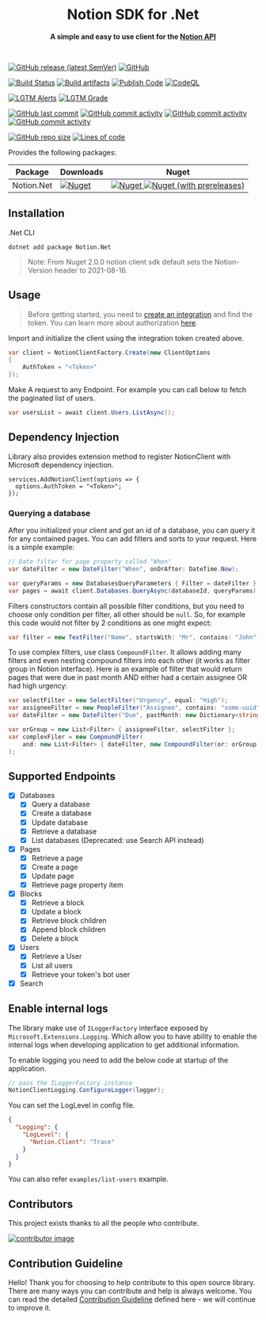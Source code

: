 <div align="center">
	<h1>Notion SDK for .Net</h1>
	<p>
		<b>A simple and easy to use client for the <a href="https://developers.notion.com">Notion API</a></b>
	</p>
	<br>
</div>

[![GitHub release (latest SemVer)](https://img.shields.io/github/v/release/notion-dotnet/notion-sdk-net)]()
[![GitHub](https://img.shields.io/github/license/notion-dotnet/notion-sdk-net)]()

[![Build Status](https://github.com/notion-dotnet/notion-sdk-net/actions/workflows/ci-build.yml/badge.svg)](https://github.com/notion-dotnet/notion-sdk-net/actions/workflows/ci-build.yml)
[![Build artifacts](https://github.com/notion-dotnet/notion-sdk-net/actions/workflows/build-artifacts-code.yml/badge.svg)](https://github.com/notion-dotnet/notion-sdk-net/actions/workflows/build-artifacts-code.yml)
[![Publish Code](https://github.com/notion-dotnet/notion-sdk-net/actions/workflows/publish-code.yml/badge.svg)](https://github.com/notion-dotnet/notion-sdk-net/actions/workflows/publish-code.yml)
[![CodeQL](https://github.com/notion-dotnet/notion-sdk-net/actions/workflows/codeql-analysis.yml/badge.svg)](https://github.com/notion-dotnet/notion-sdk-net/actions/workflows/codeql-analysis.yml)

[![LGTM Alerts](https://img.shields.io/lgtm/alerts/github/notion-dotnet/notion-sdk-net)](https://lgtm.com/projects/g/notion-dotnet/notion-sdk-net/alerts/?mode=list)
[![LGTM Grade](https://img.shields.io/lgtm/grade/csharp/github/notion-dotnet/notion-sdk-net)](https://lgtm.com/projects/g/notion-dotnet/notion-sdk-net/alerts/?mode=list)

[![GitHub last commit](https://img.shields.io/github/last-commit/notion-dotnet/notion-sdk-net)]()
[![GitHub commit activity](https://img.shields.io/github/commit-activity/w/notion-dotnet/notion-sdk-net)]()
[![GitHub commit activity](https://img.shields.io/github/commit-activity/m/notion-dotnet/notion-sdk-net)]()
[![GitHub commit activity](https://img.shields.io/github/commit-activity/y/notion-dotnet/notion-sdk-net)]()

[![GitHub repo size](https://img.shields.io/github/repo-size/notion-dotnet/notion-sdk-net)]()
[![Lines of code](https://img.shields.io/tokei/lines/github/notion-dotnet/notion-sdk-net)]()

Provides the following packages:

| Package | Downloads | Nuget |
|---|---|---|
| Notion.Net | [![Nuget](https://img.shields.io/nuget/dt/Notion.Net?color=success)](https://www.nuget.org/packages/Notion.Net) | [![Nuget](https://img.shields.io/nuget/v/Notion.Net) ![Nuget (with prereleases)](https://img.shields.io/nuget/vpre/Notion.Net)](https://www.nuget.org/packages/Notion.Net) |



## Installation

.Net CLI

```
dotnet add package Notion.Net
```

> Note: From Nuget 2.0.0 notion client sdk default sets the Notion-Version header to 2021-08-16.



## Usage

> Before getting started, you need to [create an integration](https://www.notion.com/my-integrations) and find the token. You can learn more about authorization [here](https://developers.notion.com/docs/authorization).

Import and initialize the client using the integration token created above.

```csharp
var client = NotionClientFactory.Create(new ClientOptions
{
    AuthToken = "<Token>"
});
```

Make A request to any Endpoint. For example you can call below to fetch the paginated list of users.

```csharp
var usersList = await client.Users.ListAsync();
```

## Dependency Injection

Library also provides extension method to register NotionClient with Microsoft dependency injection.

```
services.AddNotionClient(options => {
  options.AuthToken = "<Token>";
});
```

### Querying a database

After you initialized your client and got an id of a database, you can query it for any contained pages. You can add filters and sorts to your request. Here is a simple example:

```C#
// Date filter for page property called "When"
var dateFilter = new DateFilter("When", onOrAfter: DateTime.Now);

var queryParams = new DatabasesQueryParameters { Filter = dateFilter };
var pages = await client.Databases.QueryAsync(databaseId, queryParams);
```

Filters constructors contain all possible filter conditions, but you need to choose only condition per filter, all other should be `null`. So, for example this code would not filter by 2 conditions as one might expect:

```C#
var filter = new TextFilter("Name", startsWith: "Mr", contains: "John"); // WRONG FILTER USAGE

```

To use complex filters, use class `CompoundFilter`. It allows adding many filters and even nesting compound filters into each other (it works as filter group in Notion interface). Here is an example of filter that would return pages that were due in past month AND either had a certain assignee OR had high urgency:

```C#
var selectFilter = new SelectFilter("Urgency", equal: "High");
var assigneeFilter = new PeopleFilter("Assignee", contains: "some-uuid");
var dateFilter = new DateFilter("Due", pastMonth: new Dictionary<string, object>());

var orGroup = new List<Filter> { assigneeFilter, selectFilter };
var complexFiler = new CompoundFilter(
    and: new List<Filter> { dateFilter, new CompoundFilter(or: orGroup) }
);
```

## Supported Endpoints

- [x] Databases
  - [x] Query a database
  - [x] Create a database
  - [x] Update database
  - [x] Retrieve a database
  - [x] List databases  (Deprecated: use Search API instead)
- [x] Pages
  - [x] Retrieve a page
  - [x] Create a page
  - [x] Update page
  - [x] Retrieve page property item
- [x] Blocks
  - [x] Retrieve a block
  - [x] Update a block
  - [x] Retrieve block children
  - [x] Append block children
  - [x] Delete a block
- [x] Users
  - [x] Retrieve a User
  - [x] List all users
  - [x] Retrieve your token's bot user
- [x] Search

## Enable internal logs
The library make use of `ILoggerFactory` interface exposed by `Microsoft.Extensions.Logging`. Which allow you to have ability to enable the internal logs when developing application to get additional information.

To enable logging you need to add the below code at startup of the application.

```csharp
// pass the ILoggerFactory instance
NotionClientLogging.ConfigureLogger(logger);

```

You can set the LogLevel in config file.
```json
{
  "Logging": {
    "LogLevel": {
      "Notion.Client": "Trace"
    }
  }
}
```

You can also refer `examples/list-users` example.

## Contributors
This project exists thanks to all the people who contribute.

[![contributor image](https://contrib.rocks/image?repo=notion-dotnet/notion-sdk-net)](https://github.com/notion-dotnet/notion-sdk-net/graphs/contributors)

## Contribution Guideline

Hello! Thank you for choosing to help contribute to this open source library. There are many ways you can contribute and help is always welcome. You can read the detailed [Contribution Guideline](https://github.com/notion-dotnet/notion-sdk-net/blob/main/CONTRIBUTING.md) defined here - we will continue to improve it.
